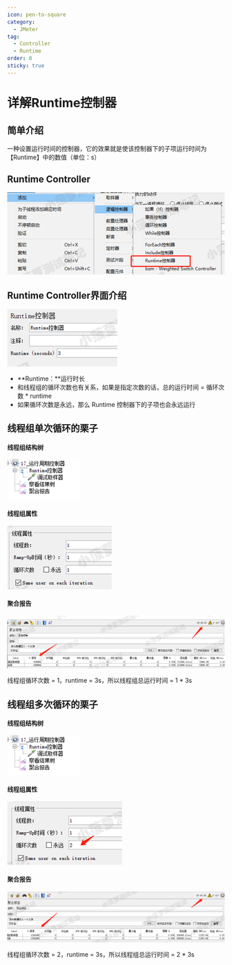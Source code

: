 ```yaml
---
icon: pen-to-square
category:
  - JMeter
tag:
  - Controller
  - Runtime
order: 8
sticky: true
---
```




# 详解Runtime控制器

## 简单介绍

一种设置运行时间的控制器，它的效果就是使该控制器下的子项运行时间为【Runtime】中的数值（单位：s）

 

## Runtime Controller

[![img](/assets/jmeter/1896874-20200820154313623-2126984558.png)](https://img2020.cnblogs.com/blog/1896874/202008/1896874-20200820154313623-2126984558.png)

 

## Runtime Controller界面介绍

[![img](/assets/jmeter/1896874-20200820154317686-177064040.png)](https://img2020.cnblogs.com/blog/1896874/202008/1896874-20200820154317686-177064040.png)

- **Runtime：**运行时长
- 和线程组的循环次数也有关系，如果是指定次数的话，总的运行时间 = 循环次数 * runtime
- 如果循环次数是永远，那么 Runtime 控制器下的子项也会永远运行

 

## 线程组单次循环的栗子

#### 线程组结构树

[![img](/assets/jmeter/1896874-20200820154543781-1086754798.png)](https://img2020.cnblogs.com/blog/1896874/202008/1896874-20200820154543781-1086754798.png)

 

#### 线程组属性

[![img](/assets/jmeter/1896874-20200820154549350-1023105667.png)](https://img2020.cnblogs.com/blog/1896874/202008/1896874-20200820154549350-1023105667.png)

 

#### 聚合报告

[![img](/assets/jmeter/1896874-20200820154554866-460237356.png)](https://img2020.cnblogs.com/blog/1896874/202008/1896874-20200820154554866-460237356.png)

线程组循环次数 = 1，runtime = 3s，所以线程组总运行时间 = 1 * 3s

 

## 线程组多次循环的栗子

#### 线程组结构树

[![img](/assets/jmeter/1896874-20200820154543781-1086754798.png)](https://img2020.cnblogs.com/blog/1896874/202008/1896874-20200820154543781-1086754798.png)

 

#### 线程组属性

[![img](/assets/jmeter/1896874-20200820154640724-1759532703.png)](https://img2020.cnblogs.com/blog/1896874/202008/1896874-20200820154640724-1759532703.png)

 

#### 聚合报告

[![img](/assets/jmeter/1896874-20200820154644955-1470002821.png)](https://img2020.cnblogs.com/blog/1896874/202008/1896874-20200820154644955-1470002821.png)

线程组循环次数 = 2，runtime = 3s，所以线程组总运行时间 = 2 * 3s